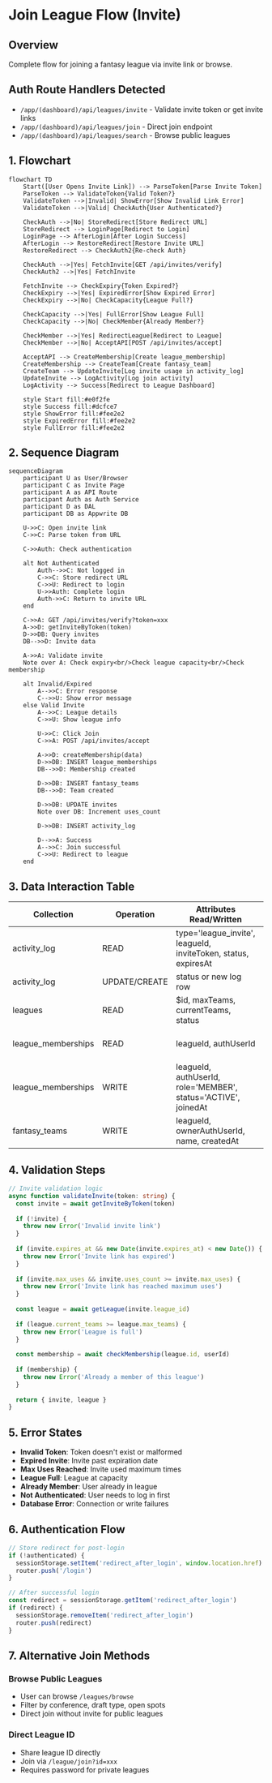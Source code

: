 # Join League Flow (Invite)

## Overview
Complete flow for joining a fantasy league via invite link or browse.

## Auth Route Handlers Detected
- `/app/(dashboard)/api/leagues/invite` - Validate invite token or get invite links
- `/app/(dashboard)/api/leagues/join` - Direct join endpoint
- `/app/(dashboard)/api/leagues/search` - Browse public leagues

## 1. Flowchart

```mermaid
flowchart TD
    Start([User Opens Invite Link]) --> ParseToken[Parse Invite Token]
    ParseToken --> ValidateToken{Valid Token?}
    ValidateToken -->|Invalid| ShowError[Show Invalid Link Error]
    ValidateToken -->|Valid| CheckAuth{User Authenticated?}
    
    CheckAuth -->|No| StoreRedirect[Store Redirect URL]
    StoreRedirect --> LoginPage[Redirect to Login]
    LoginPage --> AfterLogin[After Login Success]
    AfterLogin --> RestoreRedirect[Restore Invite URL]
    RestoreRedirect --> CheckAuth2{Re-check Auth}
    
    CheckAuth -->|Yes| FetchInvite[GET /api/invites/verify]
    CheckAuth2 -->|Yes| FetchInvite
    
    FetchInvite --> CheckExpiry{Token Expired?}
    CheckExpiry -->|Yes| ExpiredError[Show Expired Error]
    CheckExpiry -->|No| CheckCapacity{League Full?}
    
    CheckCapacity -->|Yes| FullError[Show League Full]
    CheckCapacity -->|No| CheckMember{Already Member?}
    
    CheckMember -->|Yes| RedirectLeague[Redirect to League]
    CheckMember -->|No| AcceptAPI[POST /api/invites/accept]
    
    AcceptAPI --> CreateMembership[Create league_membership]
    CreateMembership --> CreateTeam[Create fantasy_team]
    CreateTeam --> UpdateInvite[Log invite usage in activity_log]
    UpdateInvite --> LogActivity[Log join activity]
    LogActivity --> Success[Redirect to League Dashboard]
    
    style Start fill:#e0f2fe
    style Success fill:#dcfce7
    style ShowError fill:#fee2e2
    style ExpiredError fill:#fee2e2
    style FullError fill:#fee2e2
```

## 2. Sequence Diagram

```mermaid
sequenceDiagram
    participant U as User/Browser
    participant C as Invite Page
    participant A as API Route
    participant Auth as Auth Service
    participant D as DAL
    participant DB as Appwrite DB
    
    U->>C: Open invite link
    C->>C: Parse token from URL
    
    C->>Auth: Check authentication
    
    alt Not Authenticated
        Auth-->>C: Not logged in
        C->>C: Store redirect URL
        C->>U: Redirect to login
        U->>Auth: Complete login
        Auth->>C: Return to invite URL
    end
    
    C->>A: GET /api/invites/verify?token=xxx
    A->>D: getInviteByToken(token)
    D->>DB: Query invites
    DB-->>D: Invite data
    
    A->>A: Validate invite
    Note over A: Check expiry<br/>Check league capacity<br/>Check membership
    
    alt Invalid/Expired
        A-->>C: Error response
        C-->>U: Show error message
    else Valid Invite
        A-->>C: League details
        C->>U: Show league info
        
        U->>C: Click Join
        C->>A: POST /api/invites/accept
        
        A->>D: createMembership(data)
        D->>DB: INSERT league_memberships
        DB-->>D: Membership created
        
        D->>DB: INSERT fantasy_teams
        DB-->>D: Team created
        
        D->>DB: UPDATE invites
        Note over DB: Increment uses_count
        
        D->>DB: INSERT activity_log
        
        D-->>A: Success
        A-->>C: Join successful
        C->>U: Redirect to league
    end
```

## 3. Data Interaction Table

| Collection | Operation | Attributes Read/Written | Notes |
|------------|-----------|------------------------|-------|
| activity_log | READ | type='league_invite', leagueId, inviteToken, status, expiresAt | Validate invite |
| activity_log | UPDATE/CREATE | status or new log row | Track invite usage |
| leagues | READ | $id, maxTeams, currentTeams, status | Check capacity |
| league_memberships | READ | leagueId, authUserId | Check existing membership |
| league_memberships | WRITE | leagueId, authUserId, role='MEMBER', status='ACTIVE', joinedAt | Create new membership |
| fantasy_teams | WRITE | leagueId, ownerAuthUserId, name, createdAt | Create user's team for visibility |

## 4. Validation Steps

```typescript
// Invite validation logic
async function validateInvite(token: string) {
  const invite = await getInviteByToken(token)
  
  if (!invite) {
    throw new Error('Invalid invite link')
  }
  
  if (invite.expires_at && new Date(invite.expires_at) < new Date()) {
    throw new Error('Invite link has expired')
  }
  
  if (invite.max_uses && invite.uses_count >= invite.max_uses) {
    throw new Error('Invite link has reached maximum uses')
  }
  
  const league = await getLeague(invite.league_id)
  
  if (league.current_teams >= league.max_teams) {
    throw new Error('League is full')
  }
  
  const membership = await checkMembership(league.id, userId)
  
  if (membership) {
    throw new Error('Already a member of this league')
  }
  
  return { invite, league }
}
```

## 5. Error States

- **Invalid Token**: Token doesn't exist or malformed
- **Expired Invite**: Invite past expiration date
- **Max Uses Reached**: Invite used maximum times
- **League Full**: League at capacity
- **Already Member**: User already in league
- **Not Authenticated**: User needs to log in first
- **Database Error**: Connection or write failures

## 6. Authentication Flow

```typescript
// Store redirect for post-login
if (!authenticated) {
  sessionStorage.setItem('redirect_after_login', window.location.href)
  router.push('/login')
}

// After successful login
const redirect = sessionStorage.getItem('redirect_after_login')
if (redirect) {
  sessionStorage.removeItem('redirect_after_login')
  router.push(redirect)
}
```

## 7. Alternative Join Methods

### Browse Public Leagues
- User can browse `/leagues/browse`
- Filter by conference, draft type, open spots
- Direct join without invite for public leagues

### Direct League ID
- Share league ID directly
- Join via `/league/join?id=xxx`
- Requires password for private leagues